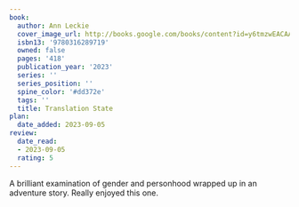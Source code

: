 ```yaml
---
book:
  author: Ann Leckie
  cover_image_url: http://books.google.com/books/content?id=y6tmzwEACAAJ&printsec=frontcover&img=1&zoom=1&source=gbs_api
  isbn13: '9780316289719'
  owned: false
  pages: '418'
  publication_year: '2023'
  series: ''
  series_position: ''
  spine_color: '#dd372e'
  tags: ''
  title: Translation State
plan:
  date_added: 2023-09-05
review:
  date_read:
  - 2023-09-05
  rating: 5
---
```

A brilliant examination of gender and personhood wrapped up in an adventure story. Really enjoyed this one.
